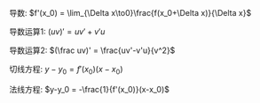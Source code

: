 <!-- 
title: 00-数学基础
sort: 
--> 

导数: $f'(x_0) = \lim_{\Delta x\to0}\frac{f(x_0+\Delta x)}{\Delta x}$

导数运算1: $(uv)' = uv'+v'u$

导数运算2: $(\frac uv)' = \frac{uv'-v'u}{v^2}$

切线方程: $y-y_0 = {f'(x_0)}(x-x_0)$

法线方程: $y-y_0 = -\frac{1}{f'(x_0)}(x-x_0)$